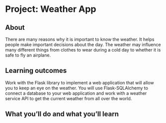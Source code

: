 <h1>Project: Weather App</h1>

<h2>About</h2>
There are many reasons why it is important to know the weather. It helps people make important decisions about the day. The weather may influence many different things from clothes to wear during a cold day to whether it is safe to fly an airplane.

<h2>Learning outcomes</h2>
Work with the Flask library to implement a web application that will allow you to keep an eye on the weather. You will use Flask-SQLAlchemy to connect a database to your web application and work with a weather service API to get the current weather from all over the world.

<h2>What you’ll do and what you’ll learn</h2>
